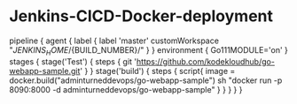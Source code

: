 # Jenkins-CICD-Docker-deployment


pipeline {
    agent {
        label {
            label 'master'
            customWorkspace "${JENKINS_HOME}/${BUILD_NUMBER}/"
        }
    }
    environment {
        Go111MODULE='on'
    }
    stages {
        stage('Test') {
            steps {
                git 'https://github.com/kodekloudhub/go-webapp-sample.git'
            }
        }
        stage('build') {
            steps {
                script{
                    image = docker.build("adminturneddevops/go-webapp-sample")
                    sh "docker run -p 8090:8000 -d adminturneddevops/go-webapp-sample"
                }
            }
        }
    }
}
